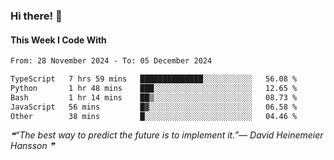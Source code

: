### Hi there! 👋

#### This Week I Code With
<!--START_SECTION:waka-->

```txt
From: 28 November 2024 - To: 05 December 2024

TypeScript   7 hrs 59 mins   ██████████████░░░░░░░░░░░   56.08 %
Python       1 hr 48 mins    ███░░░░░░░░░░░░░░░░░░░░░░   12.65 %
Bash         1 hr 14 mins    ██▒░░░░░░░░░░░░░░░░░░░░░░   08.73 %
JavaScript   56 mins         █▓░░░░░░░░░░░░░░░░░░░░░░░   06.58 %
Other        38 mins         █░░░░░░░░░░░░░░░░░░░░░░░░   04.46 %
```

<!--END_SECTION:waka-->

<!--STARTS_HERE_QUOTE_README-->
<i>❝“The best way to predict the future is to implement it.”— David Heinemeier Hansson   ❞</i>
<!--ENDS_HERE_QUOTE_README-->
